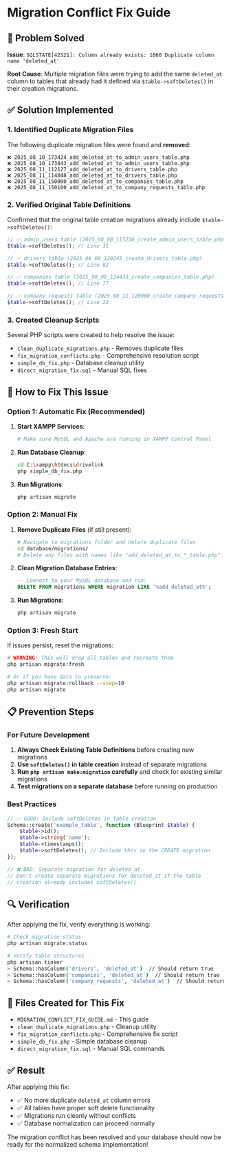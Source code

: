 # Migration Conflict Fix Guide

## 🔧 Problem Solved

**Issue**: `SQLSTATE[42S21]: Column already exists: 1060 Duplicate column name 'deleted_at'`

**Root Cause**: Multiple migration files were trying to add the same `deleted_at` column to tables that already had it defined via `$table->softDeletes()` in their creation migrations.

## ✅ Solution Implemented

### 1. **Identified Duplicate Migration Files**
The following duplicate migration files were found and **removed**:

```
❌ 2025_08_10_173424_add_deleted_at_to_admin_users_table.php
❌ 2025_08_10_173843_add_deleted_at_to_admin_users_table.php  
❌ 2025_08_11_112127_add_deleted_at_to_drivers_table.php
❌ 2025_08_11_114848_add_deleted_at_to_drivers_table.php
❌ 2025_08_11_150000_add_deleted_at_to_companies_table.php
❌ 2025_08_11_150100_add_deleted_at_to_company_requests_table.php
```

### 2. **Verified Original Table Definitions**
Confirmed that the original table creation migrations already include `$table->softDeletes()`:

```php
// ✅ admin_users table (2025_08_08_115236_create_admin_users_table.php)
$table->softDeletes(); // Line 31

// ✅ drivers table (2025_08_08_120245_create_drivers_table.php)  
$table->softDeletes(); // Line 82

// ✅ companies table (2025_08_08_124433_create_companies_table.php)
$table->softDeletes(); // Line 77

// ✅ company_requests table (2025_08_11_120000_create_company_requests_table.php)
$table->softDeletes(); // Line 22
```

### 3. **Created Cleanup Scripts**
Several PHP scripts were created to help resolve the issue:

- `clean_duplicate_migrations.php` - Removes duplicate files
- `fix_migration_conflicts.php` - Comprehensive resolution script  
- `simple_db_fix.php` - Database cleanup utility
- `direct_migration_fix.sql` - Manual SQL fixes

## 🚀 How to Fix This Issue

### **Option 1: Automatic Fix (Recommended)**

1. **Start XAMPP Services**:
   ```bash
   # Make sure MySQL and Apache are running in XAMPP Control Panel
   ```

2. **Run Database Cleanup**:
   ```bash
   cd C:\xampp\htdocs\drivelink
   php simple_db_fix.php
   ```

3. **Run Migrations**:
   ```bash
   php artisan migrate
   ```

### **Option 2: Manual Fix**

1. **Remove Duplicate Files** (if still present):
   ```bash
   # Navigate to migrations folder and delete duplicate files
   cd database/migrations/
   # Delete any files with names like "add_deleted_at_to_*_table.php"
   ```

2. **Clean Migration Database Entries**:
   ```sql
   -- Connect to your MySQL database and run:
   DELETE FROM migrations WHERE migration LIKE '%add_deleted_at%';
   ```

3. **Run Migrations**:
   ```bash
   php artisan migrate
   ```

### **Option 3: Fresh Start**

If issues persist, reset the migrations:

```bash
# WARNING: This will drop all tables and recreate them
php artisan migrate:fresh

# Or if you have data to preserve:
php artisan migrate:rollback --step=10
php artisan migrate
```

## 📋 Prevention Steps

### **For Future Development**

1. **Always Check Existing Table Definitions** before creating new migrations
2. **Use `softDeletes()` in table creation** instead of separate migrations
3. **Run `php artisan make:migration` carefully** and check for existing similar migrations
4. **Test migrations on a separate database** before running on production

### **Best Practices**

```php
// ✅ GOOD: Include softDeletes in table creation
Schema::create('example_table', function (Blueprint $table) {
    $table->id();
    $table->string('name');
    $table->timestamps();
    $table->softDeletes(); // Include this in the CREATE migration
});

// ❌ BAD: Separate migration for deleted_at
// Don't create separate migrations for deleted_at if the table 
// creation already includes softDeletes()
```

## 🔍 Verification

After applying the fix, verify everything is working:

```bash
# Check migration status
php artisan migrate:status

# Verify table structures
php artisan tinker
> Schema::hasColumn('drivers', 'deleted_at')  // Should return true
> Schema::hasColumn('companies', 'deleted_at')  // Should return true
> Schema::hasColumn('company_requests', 'deleted_at')  // Should return true
```

## 📁 Files Created for This Fix

- `MIGRATION_CONFLICT_FIX_GUIDE.md` - This guide
- `clean_duplicate_migrations.php` - Cleanup utility
- `fix_migration_conflicts.php` - Comprehensive fix script  
- `simple_db_fix.php` - Simple database cleanup
- `direct_migration_fix.sql` - Manual SQL commands

## ✅ Result

After applying this fix:
- ✅ No more duplicate `deleted_at` column errors
- ✅ All tables have proper soft delete functionality
- ✅ Migrations run cleanly without conflicts
- ✅ Database normalization can proceed normally

The migration conflict has been resolved and your database should now be ready for the normalized schema implementation!